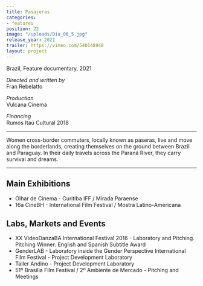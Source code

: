 ```yaml
---
title: Pasajeras
categories:
- features
position: 22
image: "/uploads/Dia_06_5.jpg"
release_year: 2021
trailer: https://vimeo.com/540148948
layout: project
---
```


Brazil, Feature documentary, 2021

_Directed and written by_  
Fran Rebelatto

_Production_  
Vulcana Cinema

_Financing_  
Rumos Itaú Cultural 2018

***

Women cross-border commuters, locally known as paseras, live and move along the borderlands, creating themselves on the ground between Brazil and Paraguay. In their daily travels across the Paraná River, they carry survival and dreams.

***

## Main Exhibitions

* Olhar de Cinema - Curitiba IFF / Mirada Paraense
* 16a CineBH - International Film Festival / Mostra Latino-Americana

## Labs, Markets and Events

* XX VideoDanzaBA International Festival 2016 - Laboratory and Pitching.  
  Pitching Winner: English and Spanish Subtitle Award
* GenderLAB - Laboratory inside the Gender Perspective International Film Festival - Project Development Laboratory
* Taller Andino - Project Development Laboratory
* 51º Brasilia Film Festival / 2º Ambiente de Mercado - Pitching and Meetings